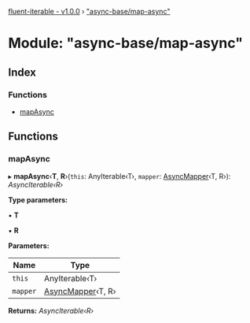 [fluent-iterable - v1.0.0](../README.md) › ["async-base/map-async"](_async_base_map_async_.md)

# Module: "async-base/map-async"

## Index

### Functions

* [mapAsync](_async_base_map_async_.md#mapasync)

## Functions

###  mapAsync

▸ **mapAsync**‹**T**, **R**›(`this`: AnyIterable‹T›, `mapper`: [AsyncMapper](../interfaces/_types_.asyncmapper.md)‹T, R›): *AsyncIterable‹R›*

**Type parameters:**

▪ **T**

▪ **R**

**Parameters:**

Name | Type |
------ | ------ |
`this` | AnyIterable‹T› |
`mapper` | [AsyncMapper](../interfaces/_types_.asyncmapper.md)‹T, R› |

**Returns:** *AsyncIterable‹R›*
